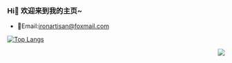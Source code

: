 ### Hi👋 欢迎来到我的主页~

- 🔭Email:ironartisan@foxmail.com
<!--
**ironartisan/ironartisan** is a ✨ _special_ ✨ repository because its `README.md` (this file) appears on your GitHub profile.

Here are some ideas to get you started:

- 🌱 I’m currently learning ...
- 👯 I’m looking to collaborate on ...
- 🤔 I’m looking for help with ...
- 💬 Ask me about ...
- 📫 How to reach me: ...
- 😄 Pronouns: ...
- ⚡ Fun fact: ...
-->

[![Top Langs](https://github-readme-stats.vercel.app/api/top-langs/?username=ironartisan)](https://github.com/anuraghazra/github-readme-stats)

<img align="right" src="https://github-readme-stats.vercel.app/api?username=ironartisan&show_icons=true">
